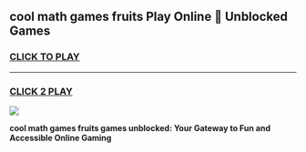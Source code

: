 
## cool math games fruits Play Online 👋 Unblocked Games
<h3>
<a href="https://news.freeplayer.one?title=cool_math_games_fruits&ref=17CMG">CLICK TO PLAY</a></h3>
<hr>

<h3>
<a href="https://news.freeplayer.one?title=cool_math_games_fruits&ref=17CMG">CLICK 2 PLAY</a>
  
</h3>

<a href="https://news.freeplayer.one?title=cool_math_games_fruits&ref=17CMG/"><img src="https://clearcache.store/games.png"></a>


**cool math games fruits games unblocked: Your Gateway to Fun and Accessible Online Gaming**
